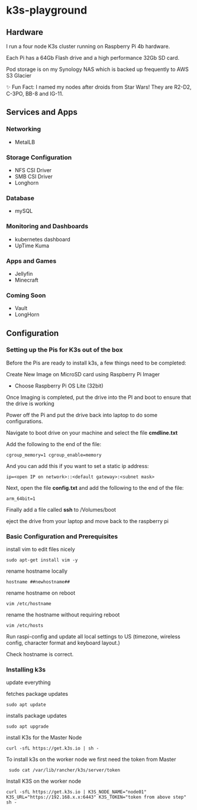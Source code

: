 # k3s-playground

## Hardware

I run a four node K3s cluster running on Raspberry Pi 4b hardware.

Each Pi has a 64Gb Flash drive and a high performance 32Gb SD card.

Pod storage is on my Synology NAS which is backed up frequently to AWS S3 Glacier

✨ Fun Fact: I named my nodes after droids from Star Wars! They are R2-D2, C-3PO, BB-8 and IG-11.

## Services and Apps

### Networking

- MetalLB

### Storage Configuration

- NFS CSI Driver
- SMB CSI Driver
- Longhorn

### Database

- mySQL

### Monitoring and Dashboards

- kubernetes dashboard
- UpTime Kuma

### Apps and Games

- Jellyfin
- Minecraft

### Coming Soon

- Vault
- LongHorn

## Configuration

### Setting up the Pis for K3s out of the box

Before the Pis are ready to install k3s, a few things need to be completed:

Create New Image on MicroSD card using Raspberry Pi Imager

- Choose Raspberry Pi OS Lite (32bit)

Once Imaging is completed, put the drive into the PI and boot to ensure that the drive is working

Power off the Pi and put the drive back into laptop to do some configurations.

Navigate to boot drive on your machine and select the file **cmdline.txt**

Add the following to the end of the file:

    cgroup_memory=1 cgroup_enable=memory

And you can add this if you want to set a static ip address:

    ip=<open IP on network>::<default gateway>:<subnet mask>

Next, open the file **config.txt** and add the following to the end of the file:

    arm_64bit=1

Finally add a file called **ssh** to /Volumes/boot

eject the drive from your laptop and move back to the raspberry pi

### Basic Configuration and Prerequisites

install vim to edit files nicely

    sudo apt-get install vim -y

rename hostname locally

    hostname ##newhostname##

rename hostname on reboot

    vim /etc/hostname

rename the hostname without requiring reboot

    vim /etc/hosts

Run raspi-config and update all local settings to US (timezone, wireless config, character format and keyboard layout.)

Check hostname is correct.

### Installing k3s

update everything

fetches package updates

    sudo apt update

installs package updates

    sudo apt upgrade

install K3s for the Master Node

    curl -sfL https://get.k3s.io | sh -

To install k3s on the worker node we first need the token from Master

     sudo cat /var/lib/rancher/k3s/server/token

Install K3S on the worker node

    curl -sfL https://get.k3s.io | K3S_NODE_NAME="node01" K3S_URL="https://192.168.x.x:6443" K3S_TOKEN="token from above step" sh -

